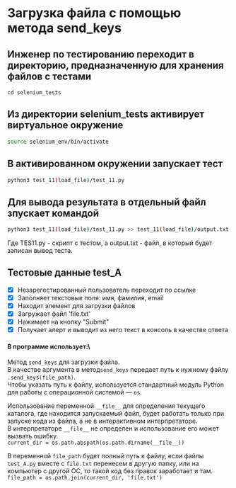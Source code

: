 # Загрузка файла с помощью метода send_keys

## Инженер по тестированию переходит в директорию, предназначенную для хранения файлов с тестами
```
cd selenium_tests
```
## Из директории selenium_tests активирует виртуальное окружение
```sh
source selenium_env/bin/activate
```
## В активированном окружении запускает тест 
```sh
python3 test_11(load_file)/test_11.py
```
## Для вывода результата в отдельный файл зпускает командой 
```sh
python3 test_11(load_file)/test_11.py >> test_11(load_file)/output.txt
```
Где TES11.py -  скрипт с тестом, а output.txt - файл, в который будет записан вывод теста.

## Тестовые данные test_A
- [x] Незарегестированный пользователь переходит по ссылке
- [x] Заполняет текстовые поля: имя, фамилия, email
- [x] Находит элемент для загрузки файлов
- [x] Загружает файл 'file.txt'
- [x] Нажимает на кнопку "Submit"
- [x] Получает алерт и выводит из него текст в консоль в качестве ответа

#### В программе использует:\
Метод `send_keys` для загрузки файла.\
В качестве аргумента в метод`send_keys` передает путь к нужному файлу `.send_keys(file_path)`.\
Чтобы указать путь к файлу, используется стандартный модуль Python для работы с операционной системой — `os`.

Использование переменной `__file__` для определения текущего каталога, где находится запускаемый файл, будет работать только при запуске кода из файла, а не в интерактивном интерпретаторе. \
В интерпретаторе `__file__` не определен и использование его может вызвать ошибку. \
`current_dir = os.path.abspath(os.path.dirname(__file__))`

В переменной `file_path` будет полный путь к файлу, если  файлы `test_A.py` вместе с `file.txt` перенесем в другую папку, или на компьютер с другой ОС, то такой код без правок заработает и там.
`file_path = os.path.join(current_dir, 'file.txt')`
